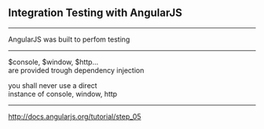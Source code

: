 ## Integration Testing with AngularJS

---

AngularJS was built to perfom testing

---

$console, $window, $http…  
are provided trough dependency injection

you shall never use a direct  
instance of console, window, http

---

http://docs.angularjs.org/tutorial/step_05